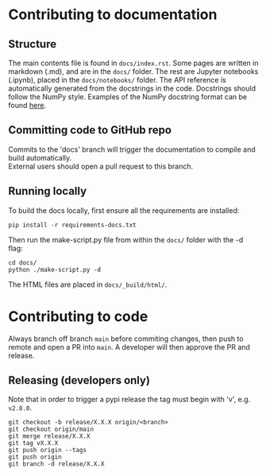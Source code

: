 # Contributing to documentation
## Structure
The main contents file is found in `docs/index.rst`.  Some pages are written in markdown (.md), and 
are in the `docs/` folder.  The rest are Jupyter notebooks (.ipynb), placed in the `docs/notebooks/` folder.
The API reference is automatically generated from the docstrings in the code.  Docstrings should follow
the NumPy style.  Examples of the NumPy docstring format can be found [here](https://www.sphinx-doc.org/en/master/usage/extensions/example_numpy.html).

## Committing code to GitHub repo
Commits to the 'docs' branch will trigger the documentation to compile and build automatically.  
External users should open a pull request to this branch.

## Running locally
To build the docs locally, first ensure all the requirements are installed:
```
pip install -r requirements-docs.txt
```

Then run the make-script.py file from within the `docs/` folder with the -d flag:
```
cd docs/
python ./make-script.py -d
```

The HTML files are placed in `docs/_build/html/`.

# Contributing to code

Always branch off branch `main` before commiting changes, then push to remote and open a PR into `main`.
A developer will then approve the PR and release.

## Releasing (developers only)

Note that in order to trigger a pypi release the tag must begin with 'v', e.g. `v2.8.0`.

```shell
git checkout -b release/X.X.X origin/<branch>
git checkout origin/main
git merge release/X.X.X
git tag vX.X.X
git push origin --tags
git push origin
git branch -d release/X.X.X
```
